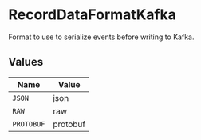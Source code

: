 # RecordDataFormatKafka

Format to use to serialize events before writing to Kafka.


## Values

| Name       | Value      |
| ---------- | ---------- |
| `JSON`     | json       |
| `RAW`      | raw        |
| `PROTOBUF` | protobuf   |
